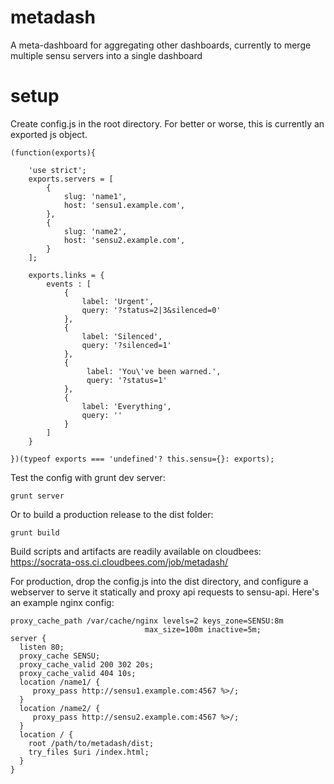metadash
========

A meta-dashboard for aggregating other dashboards, currently to merge multiple sensu servers into a single dashboard


setup
=====

Create config.js in the root directory. For better or worse, this is currently an exported js object.

    (function(exports){

        'use strict';
        exports.servers = [
            {
                slug: 'name1',
                host: 'sensu1.example.com',
            },
            {
                slug: 'name2',
                host: 'sensu2.example.com',
            }
        ];

        exports.links = {
            events : [
                {
                    label: 'Urgent',
                    query: '?status=2|3&silenced=0'
                },
                {
                    label: 'Silenced',
                    query: '?silenced=1'
                },
                {
                     label: 'You\'ve been warned.',
                     query: '?status=1'
                },
                {
                    label: 'Everything',
                    query: ''
                }
            ]
        }

    })(typeof exports === 'undefined'? this.sensu={}: exports);

Test the config with grunt dev server:

    grunt server
    
Or to build a production release to the dist folder:

    grunt build

Build scripts and artifacts are readily available on cloudbees: https://socrata-oss.ci.cloudbees.com/job/metadash/

For production, drop the config.js into the dist directory, 
and configure a webserver to serve it statically and proxy api requests to sensu-api.
Here's an example nginx config:

    proxy_cache_path /var/cache/nginx levels=2 keys_zone=SENSU:8m
                                  max_size=100m inactive=5m;
    server {
      listen 80;
      proxy_cache SENSU;
      proxy_cache_valid 200 302 20s;
      proxy_cache_valid 404 10s;
      location /name1/ {
         proxy_pass http://sensu1.example.com:4567 %>/;
      }
      location /name2/ {
         proxy_pass http://sensu2.example.com:4567 %>/;
      }
      location / {
        root /path/to/metadash/dist;
        try_files $uri /index.html;
      }
    }

